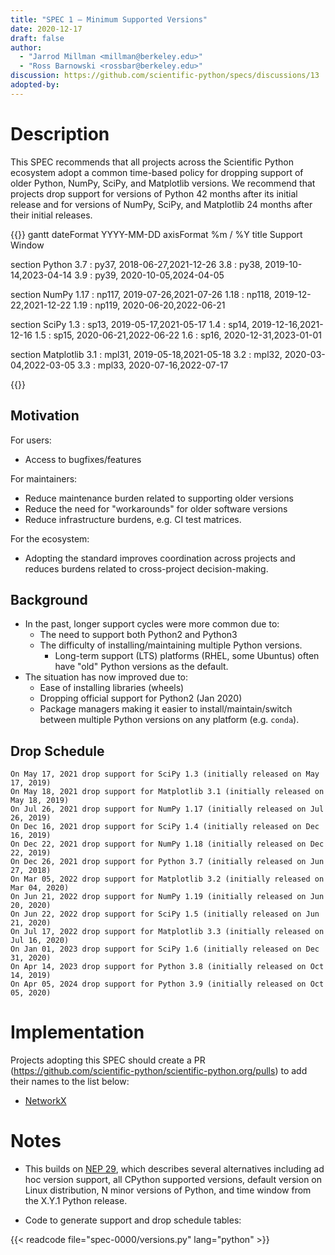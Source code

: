 ```yaml
---
title: "SPEC 1 — Minimum Supported Versions"
date: 2020-12-17
draft: false
author:
  - "Jarrod Millman <millman@berkeley.edu>"
  - "Ross Barnowski <rossbar@berkeley.edu>"
discussion: https://github.com/scientific-python/specs/discussions/13
adopted-by:
---
```



# Description

This SPEC recommends that all projects across the Scientific Python
ecosystem adopt a common time-based policy for dropping
support of older Python, NumPy, SciPy, and Matplotlib versions.
We recommend that projects drop support for versions of Python 42 months after
its initial release and for versions of NumPy, SciPy, and Matplotlib 24 months
after their initial releases.

{{<mermaid>}}
gantt
dateFormat  YYYY-MM-DD
axisFormat  %m / %Y
title Support Window

section Python
3.7  :     py37, 2018-06-27,2021-12-26
3.8  :     py38, 2019-10-14,2023-04-14
3.9  :     py39, 2020-10-05,2024-04-05

section NumPy
1.17  :     np117, 2019-07-26,2021-07-26
1.18  :     np118, 2019-12-22,2021-12-22
1.19  :     np119, 2020-06-20,2022-06-21

section SciPy
1.3  :     sp13, 2019-05-17,2021-05-17
1.4  :     sp14, 2019-12-16,2021-12-16
1.5  :     sp15, 2020-06-21,2022-06-22
1.6  :     sp16, 2020-12-31,2023-01-01

section Matplotlib
3.1  :     mpl31, 2019-05-18,2021-05-18
3.2  :     mpl32, 2020-03-04,2022-03-05
3.3  :     mpl33, 2020-07-16,2022-07-17

{{</mermaid>}}

## Motivation

For users:
 - Access to bugfixes/features

For maintainers:
 - Reduce maintenance burden related to supporting older versions
 - Reduce the need for "workarounds" for older software versions
 - Reduce infrastructure burdens, e.g. CI test matrices.

For the ecosystem:
 - Adopting the standard improves coordination across projects and reduces
   burdens related to cross-project decision-making.

## Background
 - In the past, longer support cycles were more common due to:
   * The need to support both Python2 and Python3
   * The difficulty of installing/maintaining multiple Python versions.
     - Long-term support (LTS) platforms (RHEL, some Ubuntus) often have "old"
       Python versions as the default.
 - The situation has now improved due to:
   * Ease of installing libraries (wheels)
   * Dropping official support for Python2 (Jan 2020)
   * Package managers making it easier to install/maintain/switch between
     multiple Python versions on any platform (e.g. `conda`).

## Drop Schedule

    On May 17, 2021 drop support for SciPy 1.3 (initially released on May 17, 2019)
    On May 18, 2021 drop support for Matplotlib 3.1 (initially released on May 18, 2019)
    On Jul 26, 2021 drop support for NumPy 1.17 (initially released on Jul 26, 2019)
    On Dec 16, 2021 drop support for SciPy 1.4 (initially released on Dec 16, 2019)
    On Dec 22, 2021 drop support for NumPy 1.18 (initially released on Dec 22, 2019)
    On Dec 26, 2021 drop support for Python 3.7 (initially released on Jun 27, 2018)
    On Mar 05, 2022 drop support for Matplotlib 3.2 (initially released on Mar 04, 2020)
    On Jun 21, 2022 drop support for NumPy 1.19 (initially released on Jun 20, 2020)
    On Jun 22, 2022 drop support for SciPy 1.5 (initially released on Jun 21, 2020)
    On Jul 17, 2022 drop support for Matplotlib 3.3 (initially released on Jul 16, 2020)
    On Jan 01, 2023 drop support for SciPy 1.6 (initially released on Dec 31, 2020)
    On Apr 14, 2023 drop support for Python 3.8 (initially released on Oct 14, 2019)
    On Apr 05, 2024 drop support for Python 3.9 (initially released on Oct 05, 2020)

# Implementation

Projects adopting this SPEC should create a PR
(https://github.com/scientific-python/scientific-python.org/pulls) to add their
names to the list below:

- [NetworkX](https://github.com/networkx/networkx)


# Notes

- This builds on [NEP 29](https://numpy.org/neps/nep-0029-deprecation_policy.html),
  which describes several alternatives including ad hoc version support, all
  CPython supported versions, default version on Linux distribution, N minor
  versions of Python, and time window from the X.Y.1 Python release.

- Code to generate support and drop schedule tables:

{{< readcode file="spec-0000/versions.py" lang="python" >}}
